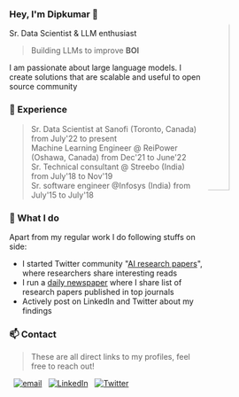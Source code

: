 
<img align="right" src="https://pbs.twimg.com/profile_images/1563379454990172163/f6IKWlzE_400x400.jpg" width=30% height=30% style="border-radius: 50%;"/>

### Hey, I'm Dipkumar 👋

Sr. Data Scientist & LLM enthusiast
> Building LLMs to improve **BOI**

I am passionate about large language models. I create solutions that are scalable and useful to open source community

### 💼 Experience
> Sr. Data Scientist at Sanofi (Toronto, Canada) from July'22 to present <br>
> Machine Learning Engineer @ ReiPower (Oshawa, Canada) from Dec'21 to June'22 <br>
> Sr. Technical consultant @ Streebo (India) from July'18 to Nov'19 <br>
> Sr. software engineer @Infosys (India) from July'15 to July'18
### 🌟 What I do

Apart from my regular work I do following stuffs on side:
- I started Twitter community "[AI research papers](https://twitter.com/i/communities/1688916477758566785)", where researchers share interesting reads
- I run a [daily newspaper](https://substack.com/@airesearchpapers) where I share list of research papers published in top journals
- Actively post on LinkedIn and Twitter about my findings


### 📫 Contact

> These are all direct links to my profiles, feel free to reach out!

&nbsp;&nbsp;[![email](https://img.shields.io/badge/Gmail-D14836?style=flat&logo=gmail&logoColor=white)](mailto:dippatel1994@gmail.com?subject=I%20found%20you%20via%20GitHub%20profile%20page&body=Hi%20Dip%2C%0A%0A%0A) &nbsp; [![LinkedIn](https://img.shields.io/badge/LinkedIn-0077B5?style=flat&logo=linkedin&logoColor=white)](https://www.linkedin.com/in/dippatel1994/) &nbsp; [![Twitter](https://img.shields.io/badge/Twitter-1DA1F2?style=flat&logo=twitter&logoColor=white)](https://x.com/dippatel1994) &nbsp;
